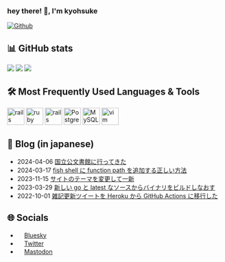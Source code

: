 ### hey there! 👋, I'm kyohsuke

[![Github](https://img.shields.io/github/followers/kyohsuke?label=Follow&style=social)](https://github.com/kyohsuke)

## :bar_chart: GitHub stats
![](https://github-profile-summary-cards.vercel.app/api/cards/profile-details?username=kyohsuke&theme=github)
![](https://github-profile-summary-cards.vercel.app/api/cards/stats?username=kyohsuke&theme=github)
![](https://github-profile-summary-cards.vercel.app/api/cards/repos-per-language?username=kyohsuke&theme=github)


## :hammer_and_wrench: Most Frequently Used Languages & Tools

[<img src="https://cdn.jsdelivr.net/gh/devicons/devicon@latest/icons/go/go-original-wordmark.svg" alt="rails" width="40" height="40" />](https://go.dev)
[<img src="https://cdn.jsdelivr.net/gh/devicons/devicon@latest/icons/ruby/ruby-original.svg" alt="ruby" width="40" height="40" />](https://www.ruby-lang.org)
[<img src="https://cdn.jsdelivr.net/gh/devicons/devicon@latest/icons/rails/rails-original-wordmark.svg" alt="rails" width="40" height="40" />](https://rubyonrails.org)
[<img src="https://cdn.jsdelivr.net/gh/devicons/devicon@latest/icons/postgresql/postgresql-original.svg" alt="PostgreSQL" width="40" height="40" />](https://www.postgresql.org)
[<img src="https://cdn.jsdelivr.net/gh/devicons/devicon@latest/icons/redis/redis-original.svg" alt="MySQL" width="40" height="40" />](https://redis.io/)
[<img src="https://cdn.jsdelivr.net/gh/devicons/devicon@latest/icons/vim/vim-original.svg" alt="vim" width="40" height="40" />](https://www.vim.org)

## :memo: Blog (in japanese)
<!-- feed start -->
- 2024-04-06 [国立公文書館に行ってきた](https://kyohsuke.net/misc_notes/naoj/?utm_source=github&utm_medium=profile)
- 2024-03-17 [fish shell に function path を追加する正しい方法](https://kyohsuke.net/misc_notes/add_fish_function_path/?utm_source=github&utm_medium=profile)
- 2023-11-15 [サイトのテーマを変更して一新](https://kyohsuke.net/misc_notes/brand_new_site/?utm_source=github&utm_medium=profile)
- 2023-03-29 [新しい go と latest なソースからバイナリをビルドしなおす](https://kyohsuke.net/misc_notes/bump_up_go_version/?utm_source=github&utm_medium=profile)
- 2022-10-01 [雑記更新ツイートを Heroku から GitHub Actions に移行した](https://kyohsuke.net/misc_notes/heroku_to_actions/?utm_source=github&utm_medium=profile)
<!-- feed end -->

## :globe_with_meridians: Socials
- [<img height="16" width="16" src="https://cdn.jsdelivr.net/npm/simple-icons@v11/icons/bluesky.svg"/>Bluesky](https://bsky.app/profile/kyohsuke.net)
- [<img height="16" width="16" src="https://cdn.jsdelivr.net/npm/simple-icons@v11/icons/twitter.svg"/>Twitter](https://twitter.com/i/user/1022113389248737283)
- [<img height="16" width="16" src="https://cdn.jsdelivr.net/npm/simple-icons@v11/icons/mastodon.svg"/>Mastodon](https://mastodon.social/@kyohsuke)
